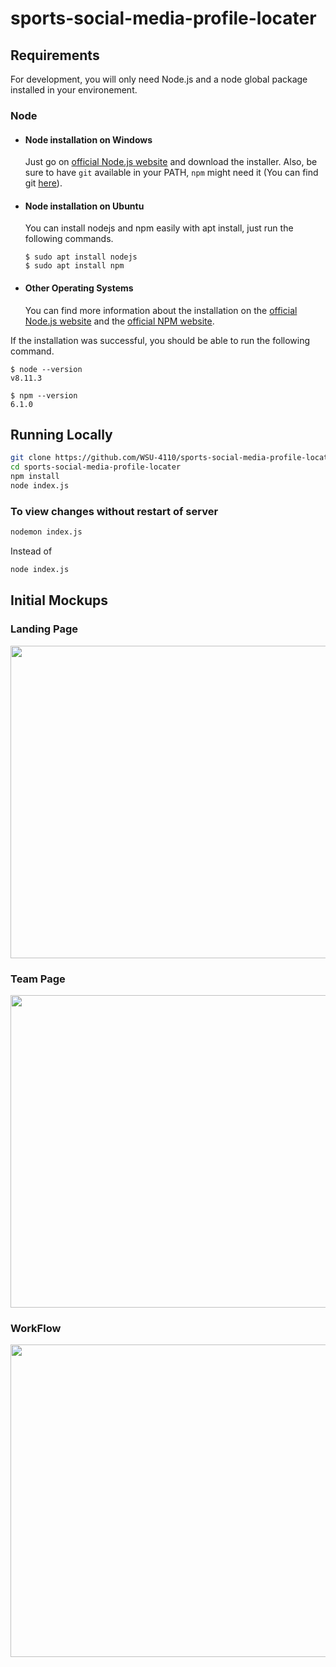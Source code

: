 # sports-social-media-profile-locater


## Requirements

For development, you will only need Node.js and a node global package installed in your environement.

### Node
- #### Node installation on Windows

  Just go on [official Node.js website](https://nodejs.org/) and download the installer.
Also, be sure to have `git` available in your PATH, `npm` might need it (You can find git [here](https://git-scm.com/)).

- #### Node installation on Ubuntu

  You can install nodejs and npm easily with apt install, just run the following commands.
  
      $ sudo apt install nodejs
      $ sudo apt install npm

- #### Other Operating Systems
  You can find more information about the installation on the [official Node.js website](https://nodejs.org/) and the [official NPM website](https://npmjs.org/).

If the installation was successful, you should be able to run the following command.

    $ node --version
    v8.11.3

    $ npm --version
    6.1.0
    
## Running Locally

```sh
git clone https://github.com/WSU-4110/sports-social-media-profile-locater.git 
cd sports-social-media-profile-locater
npm install
node index.js
```

### To view changes without restart of server 

```sh
nodemon index.js
```

Instead of

```sh
node index.js
```

## Initial Mockups

### Landing Page
<img src="https://github.com/WSU-4110/sports-social-media-profile-locater/blob/main/Mockups/MockUI-Home.png?raw=true" width="1100" height="500">

### Team Page
<img src="https://github.com/WSU-4110/sports-social-media-profile-locater/blob/main/Mockups/MockUI-PlayerCards.png?raw=true" width="1100" height="500">

### WorkFlow
<img src="https://github.com/WSU-4110/sports-social-media-profile-locater/blob/main/Mockups/Workflow2.png?raw=true" width="1100" height="500">
